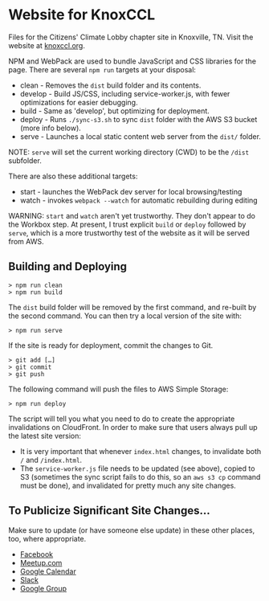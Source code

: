 # Website for KnoxCCL

Files for the Citizens' Climate Lobby chapter site in Knoxville, TN. Visit the
website at [knoxccl.org](http://knoxccl.org).

NPM and WebPack are used to bundle JavaScript and CSS libraries for the page. There are
several `npm run` targets at your disposal:

* clean - Removes the `dist` build folder and its contents.
* develop - Build JS/CSS, including service-worker.js, with fewer optimizations for easier
  debugging.
* build - Same as 'develop', but optimizing for deployment.
* deploy - Runs `./sync-s3.sh` to sync `dist` folder with the AWS S3 bucket (more info below).
* serve - Launches a local static content web server from the `dist/` folder.

NOTE: `serve` will set the current working directory (CWD) to be the `/dist` subfolder.

There are also these additional targets:

* start - launches the WebPack dev server for local browsing/testing
* watch - invokes `webpack --watch` for automatic rebuilding during editing

WARNING: `start` and `watch` aren't yet trustworthy. They don't appear to do the Workbox step.
At present, I trust explicit `build` or `deploy` followed by `serve`, which is a more
trustworthy test of the website as it will be served from AWS.

## Building and Deploying

    > npm run clean
    > npm run build

The `dist` build folder will be removed by the first command, and re-built by the second
command. You can then try a local version of the site with:

    > npm run serve

If the site is ready for deployment, commit the changes to Git.

    > git add […]
    > git commit
    > git push

The following command will push the files to AWS Simple Storage:

    > npm run deploy

The script will tell you what you need to do to create the appropriate invalidations on
CloudFront. In order to make sure that users always pull up the latest site version:

* It is very important that whenever `index.html` changes, to invalidate both `/` and
  `/index.html`.
* The `service-worker.js` file needs to be updated (see above), copied to S3 (sometimes the
  sync script fails to do this, so an `aws s3 cp` command must be done), and invalidated for
  pretty much any site changes.

## To Publicize Significant Site Changes…

Make sure to update (or have someone else update) in these other places, too, where
appropriate.

* [Facebook](https://www.facebook.com/Citizens-Climate-Lobby-Knoxville-Chapter-159872501112806/)
* [Meetup.com](https://www.meetup.com/Citizens-Climate-Lobby-Knoxville/)
* [Google Calendar](https://calendar.google.com/calendar?cid=NWtnc2w2aGl0OG4wMDJraGd0bTVpaW9wazBAZ3JvdXAuY2FsZW5kYXIuZ29vZ2xlLmNvbQ)
* [Slack](https://knoxccl.slack.com/)
* [Google Group](https://groups.google.com/forum/#!forum/knoxccl)
